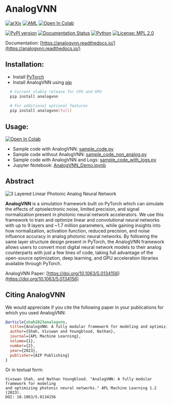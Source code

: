 # AnalogVNN

[![arXiv](https://img.shields.io/badge/arXiv-2210.10048-orange.svg)](https://arxiv.org/abs/2210.10048)
[![AML](https://img.shields.io/badge/AML-10.1063/5.0134156-orange.svg)](https://doi.org/10.1063/5.0134156)
[![Open In Colab](https://colab.research.google.com/assets/colab-badge.svg)](https://colab.research.google.com/github/Vivswan/AnalogVNN/blob/release/docs/_static/AnalogVNN_Demo.ipynb)

[![PyPI version](https://badge.fury.io/py/analogvnn.svg)](https://badge.fury.io/py/analogvnn)
[![Documentation Status](https://readthedocs.org/projects/analogvnn/badge/?version=stable)](https://analogvnn.readthedocs.io/en/stable/?badge=stable)
[![Python](https://img.shields.io/badge/python-3.7--3.11-blue)](https://badge.fury.io/py/analogvnn)
[![License: MPL 2.0](https://img.shields.io/badge/License-MPL_2.0-blue.svg)](https://opensource.org/licenses/MPL-2.0)

Documentation: [https://analogvnn.readthedocs.io/](https://analogvnn.readthedocs.io/)

## Installation:

- Install [PyTorch](https://pytorch.org/)
- Install AnalogVNN using [pip](https://pypi.org/project/analogvnn/)

```bash
  # Current stable release for CPU and GPU
  pip install analogvnn
  
  # For additional optional features
  pip install analogvnn[full]
```

## Usage:

[![Open In Colab](https://colab.research.google.com/assets/colab-badge.svg)](https://colab.research.google.com/github/Vivswan/AnalogVNN/blob/release/docs/_static/AnalogVNN_Demo.ipynb)

- Sample code with AnalogVNN: [sample_code.py](https://github.com/Vivswan/AnalogVNN/blob/release/sample_code.py)
- Sample code without
  AnalogVNN: [sample_code_non_analog.py](https://github.com/Vivswan/AnalogVNN/blob/release/sample_code_non_analog.py)
- Sample code with AnalogVNN and
  Logs: [sample_code_with_logs.py](https://github.com/Vivswan/AnalogVNN/blob/release/sample_code_with_logs.py)
- Jupyter
  Notebook: [AnalogVNN_Demo.ipynb](https://github.com/Vivswan/AnalogVNN/blob/release/docs/_static/AnalogVNN_Demo.ipynb)

## Abstract

![3 Layered Linear Photonic Analog Neural Network](docs/_static/analogvnn_model.png)

[//]: # (![3 Layered Linear Photonic Analog Neural Network]&#40;https://github.com/Vivswan/AnalogVNN/raw/release/docs/_static/analogvnn_model.png&#41;)

**AnalogVNN** is a simulation framework built on PyTorch which can simulate the effects of
optoelectronic noise, limited precision, and signal normalization present in photonic
neural network accelerators. We use this framework to train and optimize linear and
convolutional neural networks with up to 9 layers and ~1.7 million parameters, while
gaining insights into how normalization, activation function, reduced precision, and
noise influence accuracy in analog photonic neural networks. By following the same layer
structure design present in PyTorch, the AnalogVNN framework allows users to convert most
digital neural network models to their analog counterparts with just a few lines of code,
taking full advantage of the open-source optimization, deep learning, and GPU acceleration
libraries available through PyTorch.

AnalogVNN Paper: [https://doi.org/10.1063/5.0134156](https://doi.org/10.1063/5.0134156)

## Citing AnalogVNN

We would appreciate if you cite the following paper in your publications for which you used AnalogVNN:

```bibtex
@article{shah2023analogvnn,
  title={AnalogVNN: A fully modular framework for modeling and optimizing photonic neural networks},
  author={Shah, Vivswan and Youngblood, Nathan},
  journal={APL Machine Learning},
  volume={1},
  number={2},
  year={2023},
  publisher={AIP Publishing}
}
```

Or in textual form:

```text
Vivswan Shah, and Nathan Youngblood. "AnalogVNN: A fully modular framework for modeling 
and optimizing photonic neural networks." APL Machine Learning 1.2 (2023).
DOI: 10.1063/5.0134156
```